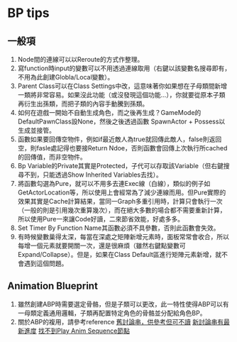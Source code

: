 # BP tips
## 一般項
1. Node間的連線可以以Reroute的方式作整理。
2. 寫function時input的變數可以不用透過連線取用（右鍵以該變數名搜尋即有，不用為此創建Globla/Local變數）。
3. Parent Class可以在Class Settings中改，這意味著你如果想在子母類間新增一類將非常容易。如果沒此功能（或沒發現這個功能...），你就要從原本子類再衍生出孫類，而把子類的內容手動騰到孫類。
4. 如何在遊戲一開始不自動生成角色，而之後再生成？GameMode的DefaultPawnClass設None，然後之後透過函數 SpawnActor + Possess以生成並接管。
5. 函數如果要回傳空物件，例如if最近敵人為true就回傳此敵人，false則返回空，則fasle處記得也要接Return Ndoe，否則函數會回傳上次執行所cached的回傳值，而非空物件。
6. Bp Variable的Private其實是Protected，子代可以存取該Variable（但右鍵搜尋不到，只能透過Show Inherited Variables去找）。
7. 將函數勾選為Pure，就可以不用多去連Exec線（白線），類似的例子如GetActorLocation等，所以使用上會經常為了減少連線而用。但Pure實際的效果其實是Cache計算結果，當同一Graph多重引用時，計算只會執行一次（一般的則是引用幾次重算幾次），而在絕大多數的場合都不需要重新計算，所以使用Pure一來讓Code好讀，二來節省效能，好處多多。
8. Set Timer By Function Name其函數必須不具參數，否則此函數會失效。
9. 有時候變數巢得太深，每當在深處之矩陣新增元素時，面板常常會收合，所以每增一個元素就要開關一次，還是很麻煩（雖然右鍵點變數可Expand/Collapse）。但是，如果在Class Default區進行矩陣元素新增，就不會遇到這個問題。

## Animation Blueprint
1. 雖然創建ABP時需要選定骨骼，但是子類可以更改，此一特性使得ABP可以有一母類定義通用邏輯，子類再配置特定角色的骨骼並分配給角色BP。
2. 關於ABP的複用，請參考reference
[舊討論串，供參考但可不讀](https://answers.unrealengine.com/questions/128525/how-to-reuse-animation-blueprint-across-different.html)
[新討論串有最新進度](https://forums.unrealengine.com/development-discussion/animation/95850-animation-blueprint-code-with-different-skeletons/page2)
[找不到Play Anim Sequence節點](https://answers.unrealengine.com/questions/995831/cant-find-play-anim-sequence-node-in-anim-bp.html)